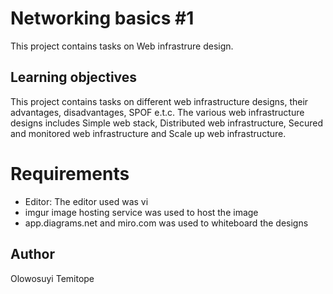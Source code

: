 # Networking basics #1
This project contains tasks on Web infrastrure design.

## Learning objectives
This project contains tasks on different web infrastructure designs, their advantages, disadvantages, SPOF e.t.c. The various web infrastructure designs includes Simple web stack, Distributed web infrastructure, Secured and monitored web infrastructure and Scale up web infrastructure.
# Requirements
* Editor: The editor used was vi
* imgur image hosting service was used to host the image
* app.diagrams.net and miro.com was used to whiteboard the designs

## Author
Olowosuyi Temitope
